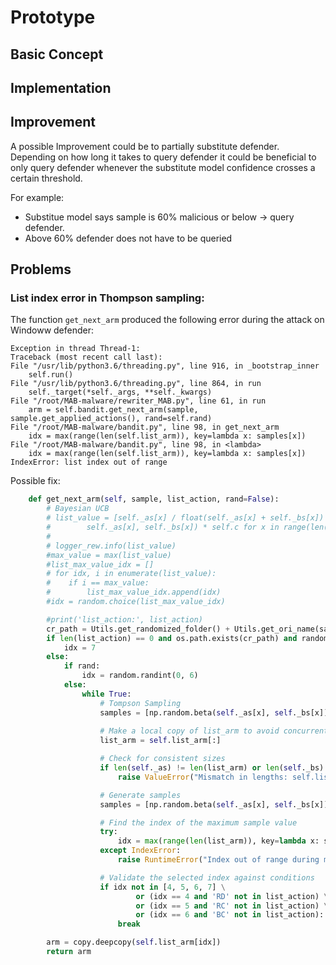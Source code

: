 # Prototype

## Basic Concept

## Implementation

## Improvement
A possible Improvement could be to partially substitute defender. Depending on how long it takes to query defender it could be beneficial to only query defender whenever the substitute model confidence crosses a certain threshold. 

For example: 
* Substitue model says sample is 60% malicious or below -> query defender.
* Above 60% defender does not have to be queried




## Problems

### List index error in Thompson sampling:

The function `get_next_arm` produced the following error during the attack on Windoww defender:

```
Exception in thread Thread-1:
Traceback (most recent call last):
File "/usr/lib/python3.6/threading.py", line 916, in _bootstrap_inner
    self.run()
File "/usr/lib/python3.6/threading.py", line 864, in run
    self._target(*self._args, **self._kwargs)
File "/root/MAB-malware/rewriter_MAB.py", line 61, in run
    arm = self.bandit.get_next_arm(sample, sample.get_applied_actions(), rand=self.rand)
File "/root/MAB-malware/bandit.py", line 98, in get_next_arm
    idx = max(range(len(self.list_arm)), key=lambda x: samples[x])
File "/root/MAB-malware/bandit.py", line 98, in <lambda>
    idx = max(range(len(self.list_arm)), key=lambda x: samples[x])
IndexError: list index out of range
```

Possible fix:
```python
    def get_next_arm(self, sample, list_action, rand=False):
        # Bayesian UCB
        # list_value = [self._as[x] / float(self._as[x] + self._bs[x]) + beta.std(
        #        self._as[x], self._bs[x]) * self.c for x in range(len(self.list_arm))]
        #
        # logger_rew.info(list_value)
        #max_value = max(list_value)
        #list_max_value_idx = []
        # for idx, i in enumerate(list_value):
        #    if i == max_value:
        #        list_max_value_idx.append(idx)
        #idx = random.choice(list_max_value_idx)

        #print('list_action:', list_action)
        cr_path = Utils.get_randomized_folder() + Utils.get_ori_name(sample.path) + '.CR'
        if len(list_action) == 0 and os.path.exists(cr_path) and random.randint(0, 1) == 1: # 50% chance to use CR action if .CR exists for the first action 
            idx = 7
        else:
            if rand:
                idx = random.randint(0, 6)
            else:
                while True:
                    # Tompson Sampling
                    samples = [np.random.beta(self._as[x], self._bs[x]) for x in range(len(self.list_arm))]
                    
                    # Make a local copy of list_arm to avoid concurrent modification issues
                    list_arm = self.list_arm[:] 

                    # Check for consistent sizes
                    if len(self._as) != len(list_arm) or len(self._bs) != len(list_arm):
                        raise ValueError("Mismatch in lengths: self.list_arm, self._as, and self._bs must have the same size.")

                    # Generate samples
                    samples = [np.random.beta(self._as[x], self._bs[x]) for x in range(len(list_arm))]

                    # Find the index of the maximum sample value
                    try:
                        idx = max(range(len(list_arm)), key=lambda x: samples[x])
                    except IndexError:
                        raise RuntimeError("Index out of range during max calculation. Check list lengths and initialization.")

                    # Validate the selected index against conditions
                    if idx not in [4, 5, 6, 7] \
                            or (idx == 4 and 'RD' not in list_action) \
                            or (idx == 5 and 'RC' not in list_action) \
                            or (idx == 6 and 'BC' not in list_action):
                        break

        arm = copy.deepcopy(self.list_arm[idx])
        return arm

```